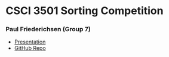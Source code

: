 # CSCI 3501 Sorting Competition
### Paul Friederichsen (Group 7)

- [Presentation](presentation)
- [GitHub Repo](https://github.com/floogulinc/csci3501-sorting-comp)